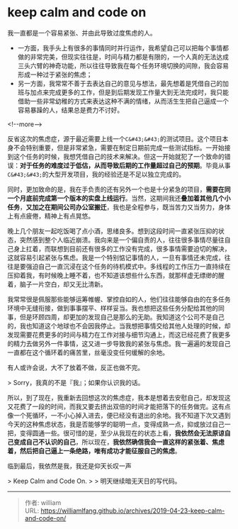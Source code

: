# keep calm and code on


我一直都是一个容易紧张、并由此导致过度焦虑的人。

-   一方面，我手头上有很多的事情同时并行运作，我希望自己可以把每个事情都做的非常完美，但现实往往是，时间与精力都是有限的，一个人真的无法达成三头六臂的神奇功能，所以往往导致我在每个任务环境切换的间隙，我会容易形成一种过于紧张的焦虑；
-   另一方面，我常常不善于去表达自己的意见与想法，最先想着是凭借自己的加班与加点来完成更多的工作，但是到后期发现工作量大到无法完成时，我只能借助一些非常幼稚的方式来表达这种不满的情绪，从而活生生把自己逼成一个容易暴躁的人，结果总是费力不讨好。

&lt;!--more--&gt;

反省这次的焦虑症，源于最近需要上线一个`C&#43;&#43;`的测试项目。这个项目本身不会特别重要，但是非常紧急，需要在制定日期前完成一些测试指标。一开始接到这个任务的时候，我想凭借自己的技术来解决。但这一开始就犯了一个致命的错误：**对于任务的难度过于低估，从而导致后期的工作量超过自己的预期**。毕竟从事`C&#43;&#43;`的大型开发项目，我的经验还是不足以独立完成的。

同时，更加致命的是，我在手负责的还有另外一个也是十分紧急的项目，**需要在同一个月底前完成第一个版本的实盘上线运行**。当然，这期间我还**叠加着其他几个小任务**，**又加之在期间公司办公室搬迁**，我也是全程参与，既当苦力又当劳力，身体上有点疲倦，精神上有点晃悠。

晚上几个朋友一起吃饭喝了点小酒，思绪良多。想到这段时间一直紧张压抑的状态，突然感到整个人临近崩溃。我向来是一个偏自责的人，往往很多事情尽量往自己身上扛着，而联想到目前还有很多的工作没有完成，很多事情需要迫切的解决，这就容易引起紧张与焦虑。我是一个特别惦记事情的人，一旦有事情还未完成，往往是要强迫自己一直沉浸在这个任务的待机模式中。多线程的工作压力一直持续在压抑着我，有时候晚上睡不着，也不知道该想些什么东西，就那样虚无缥缈的醒着，脑子一片空白，却又无比清新。

我常常很是佩服那些能够运筹帷幄、掌控自如的人，他们往往能够自由的在多任务环境中无缝衔接，做到事事摆平、样样妥当。我也想把这些任务分配给其他的同事，但是环顾四周，却更加的发现自己是那么的无助。我知道这个公司不是自己的，我也知道这个地球也不会因我停止。当我想把事情交给其他人处理的时候，却发现需要花费更多的时间与精力在工作对接与细节沟通上，而这已经花费了我更多的精力去做另外一件事情，这又进一步导致我的紧张与焦虑。我一遍遍的发现自己一直都在这个循环着的痛苦里，丝毫没变任何缓解的余地。

有人或许会说，大不了放着不做，反正也做不完。

&gt;   Sorry，我真的不是『我』；如果你认识我的话。

所以，到了现在，我重新去回想这次的焦虑症，我本是想着去安慰自己，却发现这又花费了一段的时间，而我又要去挤出双倍的时间才能把落下的任务做完。这有点像一个死循环，一不小心掉入进去，便已经没有退出的余地。我不知道下次又遇到今天的这种焦虑状态，我是否能够学的聪明一点，变得成熟一点，抑或放过自己一把，变得圆通一些。很可惜的是，至少从我现在的状态上看，**我依然会无法原谅自己变成自己不认识的自己**，所以现在，**我依然确信我会一直这样的紧张着、焦虑着，然后把自己逼上一条绝路，唯有成功才能征服自己的焦虑**。

临到最后，我依然是我，我还是仰天长叹一声

&gt;   Keep Calm and Code On.
&gt;
&gt;   明天继续暗无天日的写代码。


---

> 作者: william  
> URL: https://williamlfang.github.io/archives/2019-04-23-keep-calm-and-code-on/  

